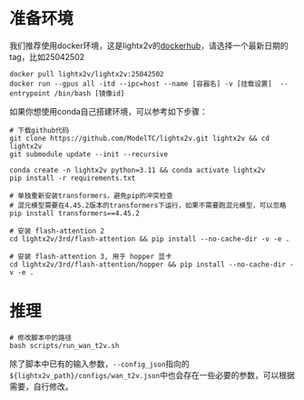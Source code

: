 # 准备环境

我们推荐使用docker环境，这是lightx2v的[dockerhub](https://hub.docker.com/r/lightx2v/lightx2v/tags)，请选择一个最新日期的tag，比如25042502

```shell
docker pull lightx2v/lightx2v:25042502
docker run --gpus all -itd --ipc=host --name [容器名] -v [挂载设置]  --entrypoint /bin/bash [镜像id]
```

如果你想使用conda自己搭建环境，可以参考如下步骤：

```shell
# 下载github代码
git clone https://github.com/ModelTC/lightx2v.git lightx2v && cd lightx2v
git submodule update --init --recursive

conda create -n lightx2v python=3.11 && conda activate lightx2v
pip install -r requirements.txt

# 单独重新安装transformers，避免pip的冲突检查
# 混元模型需要在4.45.2版本的transformers下运行，如果不需要跑混元模型，可以忽略
pip install transformers==4.45.2

# 安装 flash-attention 2
cd lightx2v/3rd/flash-attention && pip install --no-cache-dir -v -e .

# 安装 flash-attention 3, 用于 hopper 显卡
cd lightx2v/3rd/flash-attention/hopper && pip install --no-cache-dir -v -e .
```

# 推理

```shell
# 修改脚本中的路径
bash scripts/run_wan_t2v.sh
```

除了脚本中已有的输入参数，`--config_json`指向的`${lightx2v_path}/configs/wan_t2v.json`中也会存在一些必要的参数，可以根据需要，自行修改。
